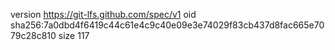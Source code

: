 version https://git-lfs.github.com/spec/v1
oid sha256:7a0dbd4f6419c44c61e4c9c40e09e3e74029f83cb437d8fac665e7079c28c810
size 117
